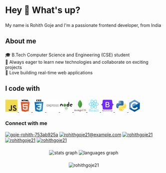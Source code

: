 <h1 align="left">Hey 👋 What's up?</h1>

###

<p align="left">My name is Rohith Goje and I'm a passionate frontend developer, from India</p>

###

<h2 align="left">About me</h2>

###

<p align="left">🎓 B.Tech Computer Science and Engineering (CSE) student<br>🌟 Always eager to learn new technologies and collaborate on exciting projects<br>🚀 Love building real-time web applications</p>

###

<h2 align="left">I code with</h2>

###

<div align="left">
<p> 
<a href="https://developer.mozilla.org/en-US/docs/Web/JavaScript" target="_blank" rel="noreferrer"> <img src="https://raw.githubusercontent.com/devicons/devicon/master/icons/javascript/javascript-original.svg" alt="javascript" width="40" height="40"/> </a> 
<a href="https://www.w3.org/html/" target="_blank" rel="noreferrer"> <img src="https://raw.githubusercontent.com/devicons/devicon/master/icons/html5/html5-original-wordmark.svg" alt="html5" width="40" height="40"/> </a> 
<a href="https://www.w3schools.com/css/" target="_blank" rel="noreferrer"> <img src="https://raw.githubusercontent.com/devicons/devicon/master/icons/css3/css3-original-wordmark.svg" alt="css3" width="40" height="40"/> </a>
<a href="https://expressjs.com" target="_blank" rel="noreferrer"> <img src="https://raw.githubusercontent.com/devicons/devicon/master/icons/express/express-original-wordmark.svg" alt="express" width="40" height="40"/> </a> 
<a href="https://nodejs.org" target="_blank" rel="noreferrer"> <img src="https://raw.githubusercontent.com/devicons/devicon/master/icons/nodejs/nodejs-original-wordmark.svg" alt="nodejs" width="40" height="40"/> </a> 
<a href="https://www.mongodb.com/" target="_blank" rel="noreferrer"> <img src="https://raw.githubusercontent.com/devicons/devicon/master/icons/mongodb/mongodb-original-wordmark.svg" alt="mongodb" width="40" height="40"/> </a> 
<a href="https://reactjs.org/" target="_blank" rel="noreferrer"> <img src="https://raw.githubusercontent.com/devicons/devicon/master/icons/react/react-original-wordmark.svg" alt="react" width="40" height="40"/> </a>
<a href="https://getbootstrap.com" target="_blank" rel="noreferrer"> <img src="https://raw.githubusercontent.com/devicons/devicon/master/icons/bootstrap/bootstrap-plain-wordmark.svg" alt="bootstrap" width="40" height="40"/> </a> 
<a href="https://www.python.org" target="_blank" rel="noreferrer"> <img src="https://raw.githubusercontent.com/devicons/devicon/master/icons/python/python-original.svg" alt="python" width="40" height="40"/> </a>
<a href="https://www.cprogramming.com/" target="_blank" rel="noreferrer"> <img src="https://raw.githubusercontent.com/devicons/devicon/master/icons/c/c-original.svg" alt="c" width="40" height="40"/> </a>
</p>
</div>

###

<h3 align="left">Connect with me</h3>

<div align="left">
<p>
<a href="https://linkedin.com/in/goje-rohith-753ab925a" target="blank"><img align="center" src="https://raw.githubusercontent.com/rahuldkjain/github-profile-readme-generator/master/src/images/icons/Social/linked-in-alt.svg" alt="goje-rohith-753ab925a" height="30" width="40" /></a>
<a href="mailto:rohithgoje21@example.com" target="blank"><img align="center" src="https://www.svgrepo.com/show/452213/gmail.svg" alt="rohithgoje21@example.com" height="40" width="50" /></a>
<a href="https://www.codechef.com/users/rohithgoje21" target="blank"><img align="center" src="https://cdn.jsdelivr.net/npm/simple-icons@3.1.0/icons/codechef.svg" alt="rohithgoje21" height="30" width="40" /></a>
<a href="https://www.leetcode.com/rohithgoje21" target="blank"><img align="center" src="https://raw.githubusercontent.com/rahuldkjain/github-profile-readme-generator/master/src/images/icons/Social/leet-code.svg" alt="rohithgoje21" height="30" width="40" /></a>
<a href="https://auth.geeksforgeeks.org/user/rohithgoje21" target="blank"><img align="center" src="https://raw.githubusercontent.com/rahuldkjain/github-profile-readme-generator/master/src/images/icons/Social/geeks-for-geeks.svg" alt="rohithgoje21" height="30" width="40" /></a>
</p>
</div>


###

<div align="center">
  <img src="https://github-readme-stats.vercel.app/api?username=rohithgoje21&hide_title=false&hide_rank=false&show_icons=true&include_all_commits=true&count_private=true&disable_animations=false&theme=dracula&locale=en&hide_border=false&order=1" height="150" alt="stats graph"  />
  <img src="https://github-readme-stats.vercel.app/api/top-langs?username=rohithgoje21&locale=en&hide_title=false&layout=compact&card_width=320&langs_count=5&theme=dracula&hide_border=false&order=2" height="150" alt="languages graph"  />
</div>

###
<div align="center">
<p> <img src="https://komarev.com/ghpvc/?username=rohithgoje21&label=Profile%20views&color=0e75b6&style=flat" alt="rohithgoje21" /> </p>
</div>



